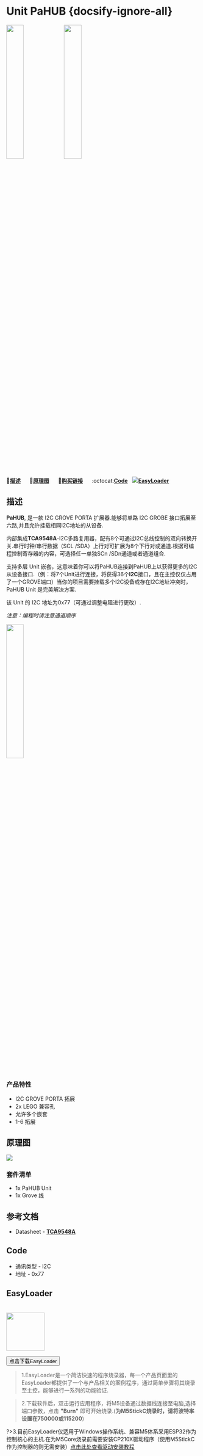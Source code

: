 # Unit PaHUB {docsify-ignore-all}


<img src="assets/img/product_pics/unit/pahub/pahub_p1.jpg" width="30%" height="30%"><img src="assets/img/product_pics/unit/pahub/pahub_p3.jpg" width="30%" height="30%">



:memo:**[描述](#描述)**&nbsp;&nbsp;&nbsp;&nbsp;&nbsp;&nbsp;:electric_plug:**[原理图](#原理图)**&nbsp;&nbsp;&nbsp;&nbsp;&nbsp;&nbsp;🛒**[购买链接](https://m5stack.com/collections/m5-unit/products/pahub-unit)**&nbsp;&nbsp;&nbsp;&nbsp;&nbsp;&nbsp;:octocat:**[Code](#Code)**&nbsp;&nbsp;&nbsp;<img src="https://m5stack.oss-cn-shenzhen.aliyuncs.com/image/EasyLoader_logo-min.jpg">**[EasyLoader](#EasyLoader)**


## 描述

**PaHUB**, 是一款 I2C GROVE PORTA 扩展器.能够将单路 I2C GROBE 接口拓展至六路,并且允许挂载相同I2C地址的从设备.

内部集成**TCA9548A**-I2C多路复用器，配有8个可通过I2C总线控制的双向转换开关.串行时钟/串行数据（SCL /SDA）上行对可扩展为8个下行对或通道.根据可编程控制寄存器的内容，可选择任一单独SCn /SDn通道或者通道组合.

支持多层 Unit 嵌套，这意味着你可以将PaHUB连接到PaHUB上以获得更多的I2C从设备接口.（例：将7个Unit进行连接，将获得36个**I2C**接口，且在主控仅仅占用了一个GROVE端口）当你的项目需要挂载多个I2C设备或存在I2C地址冲突时，PaHUB Unit 是完美解决方案.

该 Unit 的 I2C 地址为0x77（可通过调整电阻进行更改）.

*注意：编程时请注意通道顺序*

<img src="assets/img/product_pics/unit/pahub/pahub_p2.jpg" width="30%" height="30%">



### 产品特性

- I2C GROVE PORTA 拓展
- 2x LEGO 兼容孔
- 允许多个嵌套
- 1-6 拓展

## 原理图

<img src="assets/img/product_pics/unit/pahub/pahub_sch.png">

### 套件清单

- 1x PaHUB Unit
- 1x Grove 线


## 参考文档

- Datasheet - **[TCA9548A](https://m5stack.oss-cn-shenzhen.aliyuncs.com/resource/docs/datasheet/unit/TCA9548A_en.pdf)**


## Code

- 通讯类型 - I2C
- 地址 - 0x77

## EasyLoader

<img src="https://m5stack.oss-cn-shenzhen.aliyuncs.com/image/EasyLoader_logo.png" width="100px" style="margin-top:20px">

<a href="https://m5stack.oss-cn-shenzhen.aliyuncs.com/EasyLoader/Unit/EasyLoader_PaHUB.exe"><button type="button" class="btn btn-primary">点击下载EasyLoader</button></a>

>1.EasyLoader是一个简洁快速的程序烧录器，每一个产品页面里的EasyLoader都提供了一个与产品相关的案例程序，通过简单步骤将其烧录至主控，能够进行一系列的功能验证.

>2.下载软件后，双击运行应用程序，将M5设备通过数据线连接至电脑,选择端口参数，点击 **"Burn"** 即可开始烧录.(**为M5StickC烧录时，请将波特率设置在750000或115200**)

?>3.目前EasyLoader仅适用于Windows操作系统、兼容M5体系采用ESP32作为控制核心的主机.在为M5Core烧录前需要安装CP210X驱动程序（使用M5StickC作为控制器的则无需安装）[点击此处查看驱动安装教程](zh_CN/related_documents/M5Burner#安装串口驱动)